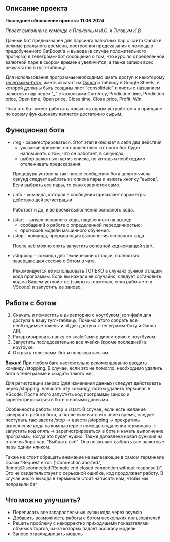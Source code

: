 ## Описание проекта

**Последнее обновление проекта: 11.06.2024.**

_Проект выполнен в команде с Плаксиным И.С. и Туговым К.В._

Данный бот предназначен для парсинга валютных пар с сайта Oanda в режиме реального времени, построения предсказания с помощью предобученного CatBoost'a и вывода (в случае положительного прогноза) в телеграмм-бот сообщения о том, что курс по определенной валютной паре в скором времени увеличится, а также записи всех результатов в гугл-таблицу.

Для использования программы необходимо иметь доступ к некоторому <a href="https://t.me/BotFather" target="_blank">телеграмм-боту</a>, иметь аккаунт на <a href="https://www.oanda.com/" target="_blank">Oanda</a> и таблицу в Google Sheets, в которой должны быть созданы лист "consolidate" и листы с названием валютных пар через "_" с колонками Currency,	Prediction time,	Prediction price,	Open time,	Open price,	Close time,	Close price,	Profit,	Win.

Пока что бот умеет работать только на одном устройстве и в принципе по своему функционалу является достаточно сырым.

## Функционал бота

<ul>
<li> /reg - зарегестрироваться. Этот этап включает в себя два действия:
  <ul>
    <li> указание времени, по прошествию которого бот будет напоминать о том, что он работает, в секундах;
    <li> выбор валютных пар из списка, по которым необходимо отслеживать предсказания.
  </ul>

Процедура устроена так: после сообщению бота целого числа секунд следует выбрать из списка пары и нажать кнопку "выход". Если выбрать все пары, то окно свернется само.

<li> /info - команда, которая в сообщении присылает параметры действующей регистрации. 
  
  Работает и до, и во время выполнения основного кода.

<li> /start - запуск основного кода, нацеленного на вывод:
  <ul>
    <li> сообщений о работе с определенной переодичностью;
    <li> прогнозов модели машинного обучения.
  </ul>

<li> /stop - команда, прерывающая выполнения основного кода. 
  
  После неё можно опять запустить основной код командой start.

<li> /stopping - команда для технической отладки, полностью завершающая сессию с ботом в чате. 
  
  Рекомендуется её использовать ТОЛЬКО в случаях ручной отладки кода программы. Если вы нажали её случайно, следует остановить код на Вашем устройстве (закрыть терминал, если работаете в VScode) и запустить ее заново.

</ul>

## Работа с ботом
1. Скачать и поместить в директорию с ноутбуком json-файл для доступа в вашу гугл-таблицу. Помимо этого собрать все необходимые токены и id для доступа к телеграмм-боту и Oanda API.
2. Разархивировать папку со scaler'ами в директорию с ноутбуком.
3. Запустить последовательно все ячейки (кроме последней) в ноутбуке.
4. Открыть телеграмм-бот и пользоваться им.

**Важно!** При любом баге настоятельно рекомендованно вводить команду /stopping. В случае, если это не помогло, необходимо удалить бота в телеграмме и создать такого же.

Для регистрации заново (для изменения данных) следует действовать через /stopping: написать эту команду, потом удалить терминал в VScode. После этого запустить код программы заново и зарегестрироваться в боте с новыми данными.

Особенности работы /stop и /start. В случае, если есть желание завершить работу бота, а после включить его через время, следует поступать так: ввести /stop -> ввести /stopping -> прекратить выполнение кода на компьютере с помощью удаления терминала -> запустить код опять -> зарегистрироваться в боте и начать выполнение программы, когда это будет нужно.
Также добавлена новая функция на этапе выбора пар: "Выбрать всё". Она позволяет выбрать все валютные пары одним кликом.

Также не стоит обращать внимание на вылезающие в самом терминале фразы "Request error: ('Connection aborted.', RemoteDisconnected('Remote end closed connection without response'))". Это не свидетельствует о серьезной ошибке, код продолжает работу. В случае иного вывода в терминале стоит написать нам, чтобы мы поправили баг

## Что можно улучшить?
- Переписать все запараллельные куски кода через asyncio
- Добавить возможность работы с ботом нескольких пользователей
- Решить проблему с некорректно приходящеми показателями объемов торгов, из-за которых падает accuracy модели
- Заново отвалидировать модель
